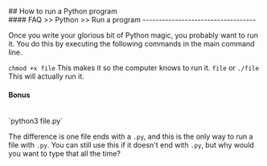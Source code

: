 <br>
<br>
## How to run a Python program
<br>
#### FAQ >> Python >> Run a program
-----------------------------------

  Once you write your glorious bit of Python magic, you probably want
to run it. You do this by executing the following commands in the main
command line.

`chmod +x file`
This makes it so the computer knows to run it.
`file` or `./file`
This will actually run it.
<br>
#### Bonus
<br>
`python3 file.py`

The difference is one file ends with a `.py`, and this is the only way
to run a file with `.py`. You can still use this if it doesn't end
with `.py`, but why would you want to type that all the time?
